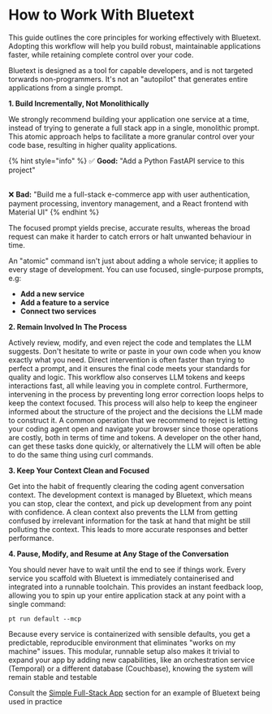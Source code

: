 # How to Work With Bluetext

This guide outlines the core principles for working effectively with Bluetext. Adopting this workflow will help you build robust, maintainable applications faster, while retaining complete control over your code.

Bluetext is designed as a tool for capable developers, and is not targeted torwards non-programmers. It's not an "autopilot" that generates entire applications from a single prompt.&#x20;

**1. Build Incrementally, Not Monolithically**

We strongly recommend building your application one service at a time, instead of trying to generate a full stack app in a single, monolithic prompt. This atomic approach helps to facilitate a more granular control over your code base, resulting in higher quality applications.&#x20;

{% hint style="info" %}
✅ **Good:** "Add a Python FastAPI service to this project"

\
❌ **Bad:** "Build me a full-stack e-commerce app with user authentication, payment processing, inventory management, and a React frontend with Material UI"
{% endhint %}

The focused prompt yields precise, accurate results, whereas the broad request can make it harder to catch errors or halt unwanted behaviour in time.

An "atomic" command isn't just about adding a whole service; it applies to every stage of development. You can use focused, single-purpose prompts, e.g:

* **Add a new service**&#x20;
* **Add a feature to a service**&#x20;
* **Connect two services**&#x20;

**2. Remain Involved In The Process**

Actively review, modify, and even reject the code and templates the LLM suggests. Don't hesitate to write or paste in your own code when you know exactly what you need. Direct intervention is often faster than trying to perfect a prompt, and it ensures the final code meets your standards for quality and logic. This workflow also conserves LLM tokens and keeps interactions fast, all while leaving you in complete control. Furthermore, intervening in the process by preventing long error correction loops helps to keep the context focused. This process will also help to keep the engineer informed about the structure of the project and the decisions the LLM made to construct it. A common operation that we recommend to reject is letting your coding agent open and navigate your browser since those operations are costly, both in terms of time and tokens. A developer on the other hand, can get these tasks done quickly, or alternatively the LLM will often be able to do the same thing using curl commands.

**3. Keep Your Context Clean and Focused**

Get into the habit of frequently clearing the coding agent conversation context. The development context is managed by Bluetext, which means you can stop, clear the context, and pick up development from any point with confidence. A clean context also prevents the LLM from getting confused by irrelevant information for the task at hand that might be still polluting the context. This leads to more accurate responses and better performance.

**4. Pause, Modify, and Resume at Any Stage of the Conversation**

You should never have to wait until the end to see if things work. Every service you scaffold with Bluetext is immediately containerised and integrated into a runnable toolchain. This provides an instant feedback loop, allowing you to spin up your entire application stack at any point with a single command:

`pt run default --mcp`

Because every service is containerized with sensible defaults, you get a predictable, reproducible environment that eliminates "works on my machine" issues. This modular, runnable setup also makes it trivial to expand your app by adding new capabilities, like an orchestration service (Temporal) or a different database (Couchbase), knowing the system will remain stable and testable



Consult the [Simple Full-Stack App](../../examples/simple-full-stack-app.md) section for an example of Bluetext being used in practice
